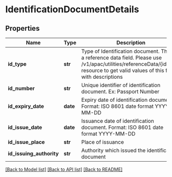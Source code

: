 # IdentificationDocumentDetails

## Properties
Name | Type | Description | Notes
------------ | ------------- | ------------- | -------------
**id_type** | **str** | Type of Identification document. This is a reference data field. Please use /v1/apac/utilities/referenceData/{idType} resource to get valid values of this field with descriptions | [optional] 
**id_number** | **str** | Unique identifier of identification document. Ex: Passport Number | [optional] 
**id_expiry_date** | **date** | Expiry date of identification document. Format: ISO 8601 date format YYYY-MM-DD | [optional] 
**id_issue_date** | **date** | Issuance date of identification document. Format: ISO 8601 date format YYYY-MM-DD | [optional] 
**id_issue_place** | **str** | Place of issuance | [optional] 
**id_issuing_authority** | **str** | Authority which issued the identification document | [optional] 

[[Back to Model list]](../README.md#documentation-for-models) [[Back to API list]](../README.md#documentation-for-api-endpoints) [[Back to README]](../README.md)

